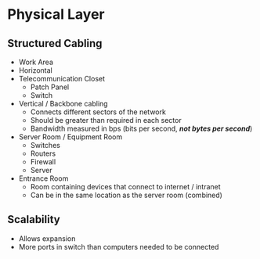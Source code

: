 # Physical Layer
## Structured Cabling
- Work Area
- Horizontal
- Telecommunication Closet
	- Patch Panel
	- Switch
- Vertical / Backbone cabling
	- Connects different sectors of the network
	- Should be greater than required in each sector
	- Bandwidth measured in bps (bits per second, ***not bytes per second***)
- Server Room / Equipment Room
	- Switches
	- Routers
	- Firewall
	- Server
- Entrance Room
	- Room containing devices that connect to internet / intranet
	- Can be in the same location as the server room (combined)

## Scalability
- Allows expansion
- More ports in switch than computers needed to be connected